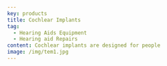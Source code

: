 ```yaml
---
key: products
title: Cochlear Implants
tag:
  - Hearing Aids Equipment
  - Hearing aid Repairs
content: Cochlear implants are designed for people
image: /img/tem1.jpg
---
```

